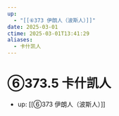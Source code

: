 ```yaml
---
up:
  - "[[⑥373 伊朗人（波斯人）]]"
date: 2025-03-01
ctime: 2025-03-01T13:41:29
aliases:
  - 卡什凯人
---
```


# ⑥373.5 卡什凯人

- up: [[⑥373 伊朗人（波斯人）]]
